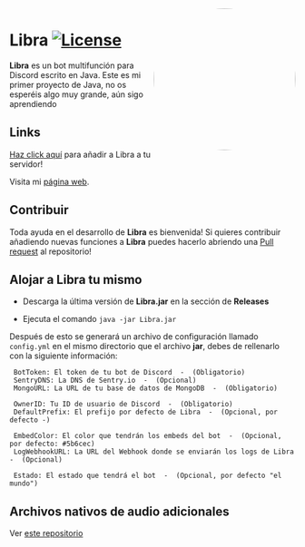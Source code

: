 <img align="right" src="https://cdn.discordapp.com/attachments/821414744820416563/911668608348868678/avatar.png" height="250" width="250" style="border-radius: 100%">

# Libra [![License](https://img.shields.io/github/license/mashape/apistatus.svg?style=flat-square)](LICENSE)
**Libra** es un bot multifunción para Discord escrito en Java.
Este es mi primer proyecto de Java, no os esperéis algo muy grande, aún sigo aprendiendo

## Links
[Haz click aquí](https://discordapp.com/oauth2/authorize?client_id=829263504435052614&permissions=8&scope=bot%20applications.commands) para añadir a Libra a tu servidor!

Visita mi [página web](https://libra.kirobot.cc).

## Contribuir

Toda ayuda en el desarrollo de **Libra** es bienvenida! Si quieres contribuir añadiendo nuevas funciones a **Libra** puedes hacerlo abriendo una [Pull request](https://github.com/holasoyender/Libra/pulls) al repositorio!


## Alojar a Libra tu mismo

 - Descarga la última versión de **Libra.jar** en la sección de **Releases**
 
 - Ejecuta el comando `java -jar Libra.jar`
 

Después de esto se generará un archivo de configuración llamado `config.yml` en el mismo directorio que el archivo **jar**, debes de rellenarlo con la siguiente información:
```
 BotToken: El token de tu bot de Discord  -  (Obligatorio)
 SentryDNS: La DNS de Sentry.io  -  (Opcional)
 MongoURL: La URL de tu base de datos de MongoDB  -  (Obligatorio)
 
 OwnerID: Tu ID de usuario de Discord  -  (Obligatorio)
 DefaultPrefix: El prefijo por defecto de Libra  -  (Opcional, por defecto -)
 
 EmbedColor: El color que tendrán los embeds del bot  -  (Opcional, por defecto: #5b6cec)
 LogWebhookURL: La URL del Webhook donde se enviarán los logs de Libra  -  (Opcional)
 
 Estado: El estado que tendrá el bot  -  (Opcional, por defecto "el mundo")
 ```

## Archivos nativos de audio adicionales

Ver [este repositorio](https://github.com/holasoyender/lavaplayer-natives)
